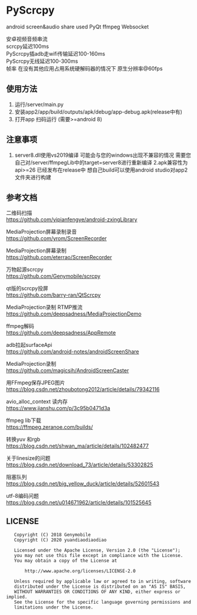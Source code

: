 # PyScrcpy
android screen&amp;audio share used PyQt ffmpeg Websocket  

安卓视频音频串流  
scrcpy延迟100ms  
PyScrcpy插adb走wifi传输延迟100-160ms  
PyScrcpy无线延迟100-300ms  
帧率 在没有其他应用占用系统硬解码器的情况下 原生分辨率@60fps  

## 使用方法
1. 运行/server/main.py
2. 安装app2/app/build/outputs/apk/debug/app-debug.apk(release中有)
3. 打开app 扫码运行 (需要>=android 8)
## 注意事项
1. server8.dll使用vs2019编译 可能会与您的windows出现不兼容的情况 需要您自己对/server/ffmpegLib中的target=server8进行重新编译
2.apk兼容性为api>=26 已经发布在release中 想自己build可以使用android studio对app2文件夹进行构建



## 参考文档
二维码扫描  
https://github.com/yipianfengye/android-zxingLibrary   

MediaProjection屏幕录制录音   
https://github.com/yrom/ScreenRecorder  

MediaProjection屏幕录制  
https://github.com/eterrao/ScreenRecorder   

万物起源scrcpy  
https://github.com/Genymobile/scrcpy  

qt版的scrcpy投屏  
https://github.com/barry-ran/QtScrcpy  

MediaProjection录制 RTMP推流  
https://github.com/deepsadness/MediaProjectionDemo  
 
ffmpeg解码   
https://github.com/deepsadness/AppRemote  

adb拉起surfaceApi  
https://github.com/android-notes/androidScreenShare  

MediaProjection录制   
https://github.com/magicsih/AndroidScreenCaster  

用FFmpeg保存JPEG图片  
https://blog.csdn.net/zhoubotong2012/article/details/79342116  

avio_alloc_context 读内存  
https://www.jianshu.com/p/3c95b0471d3a  

ffmpeg lib下载  
https://ffmpeg.zeranoe.com/builds/  

转换yuv 和rgb  
https://blog.csdn.net/shwan_ma/article/details/102482477  

关于linesize的问题  
https://blog.csdn.net/download_73/article/details/53302825  

阻塞队列  
https://blog.csdn.net/big_yellow_duck/article/details/52601543  

utf-8编码问题  
https://blog.csdn.net/u014671962/article/details/101525645  

## LICENSE
```
   Copyright (C) 2018 Genymobile
   Copyright (C) 2020 yuandiaodiaodiao

   Licensed under the Apache License, Version 2.0 (the "License");
   you may not use this file except in compliance with the License.
   You may obtain a copy of the License at

       http://www.apache.org/licenses/LICENSE-2.0

   Unless required by applicable law or agreed to in writing, software
   distributed under the License is distributed on an "AS IS" BASIS,
   WITHOUT WARRANTIES OR CONDITIONS OF ANY KIND, either express or implied.
   See the License for the specific language governing permissions and
   limitations under the License.

```
